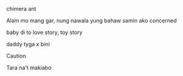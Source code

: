 chimera ant

Alam mo mang gar, nung nawala yung bahaw samin ako concerned

baby di to love story, toy story

daddy tyga x bini

> [!CAUTION]
> Tara na't makiabo